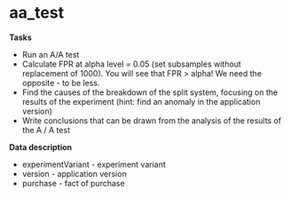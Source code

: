 # aa_test

**Tasks** 

- Run an A/A test
- Calculate FPR at alpha level = 0.05 (set subsamples without replacement of 1000). You will see that FPR > alpha! We need the opposite - to be less.
- Find the causes of the breakdown of the split system, focusing on the results of the experiment (hint: find an anomaly in the application version)
- Write conclusions that can be drawn from the analysis of the results of the A / A test

**Data description**

- experimentVariant - experiment variant
- version - application version
- purchase - fact of purchase
